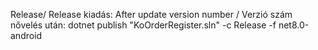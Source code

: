 Release/ Release kiadás: 
After update version number / Verzió szám nővelés után:
dotnet publish "KoOrderRegister.sln" -c Release -f net8.0-android
